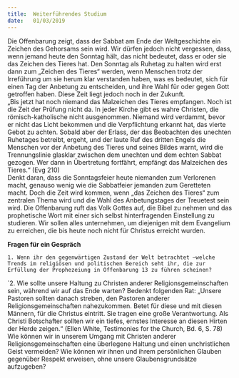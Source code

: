 ```yaml
---
title:  Weiterführendes Studium
date:   01/03/2019
---
```


Die Offenbarung zeigt, dass der Sabbat am Ende der Weltgeschichte ein Zeichen des Gehorsams sein wird. Wir dürfen jedoch nicht vergessen, dass, wenn jemand heute den Sonntag hält, das nicht bedeutet, dass er oder sie das Zeichen des Tieres hat. Den Sonntag als Ruhetag zu halten wird erst dann zum „Zeichen des Tieres“ werden, wenn Menschen trotz der Irreführung um sie herum klar verstanden haben, was es bedeutet, sich für einen Tag der Anbetung zu entscheiden, und ihre Wahl für oder gegen Gott getroffen haben. Diese Zeit liegt jedoch noch in der Zukunft.<br>
„Bis jetzt hat noch niemand das Malzeichen des Tieres empfangen. Noch ist die Zeit der Prüfung nicht da. In jeder Kirche gibt es wahre Christen, die römisch-katholische nicht ausgenommen. Niemand wird verdammt, bevor er nicht das Licht bekommen und die Verpflichtung erkannt hat, das vierte Gebot zu achten. Sobald aber der Erlass, der das Beobachten des unechten Ruhetages betreibt, ergeht, und der laute Ruf des dritten Engels die Menschen vor der Anbetung des Tieres und seines Bildes warnt, wird die Trennungslinie glasklar zwischen dem unechten und dem echten Sabbat gezogen. Wer dann in Übertretung fortfährt, empfängt das Malzeichen des Tieres.“ (Evg 210)<br>
Denkt daran, dass die Sonntagsfeier heute niemanden zum Verlorenen macht, genauso wenig wie die Sabbatfeier jemanden zum Geretteten macht. Doch die Zeit wird kommen, wenn „das Zeichen des Tieres“ zum zentralen Thema wird und die Wahl des Anbetungstages der Treuetest sein wird. Die Offenbarung ruft das Volk Gottes auf, die Bibel zu nehmen und das prophetische Wort mit einer sich selbst hinterfragenden Einstellung zu studieren. Wir sollen alles unternehmen, um diejenigen mit dem Evangelium zu erreichen, die bis heute noch nicht für Christus erreicht wurden.

**Fragen für ein Gespräch**

`1. Wenn ihr den gegenwärtigen Zustand der Welt betrachtet –welche Trends im religiösen und politischen Bereich seht ihr, die zur Erfüllung der Prophezeiung in Offenbarung 13 zu führen scheinen?`

`2. Wie sollte unsere Haltung zu Christen anderer Religionsgemeinschaften sein, während wir auf das Ende warten? Bedenkt folgenden Rat: „Unsere Pastoren sollten danach streben, den Pastoren anderer Religionsgemeinschaften nahezukommen. Betet für diese und mit diesen Männern, für die Christus eintritt. Sie tragen eine große Verantwortung. Als Christi Botschafter sollten wir ein tiefes, ernstes Interesse an diesen Hirten der Herde zeigen.“ (Ellen White, Testimonies for the Church, Bd. 6, S. 78)<br>
Wie können wir in unserem Umgang mit Christen anderer Religionsgemeinschaften eine überlegene Haltung und einen unchristlichen Geist vermeiden? Wie können wir ihnen und ihrem persönlichen Glauben gegenüber Respekt erweisen, ohne unsere Glaubensgrundsätze aufzugeben?
